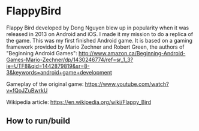 # FlappyBird
Flappy Bird developed by Dong Nguyen blew up in popularity when it was released in 2013 on Android and iOS. I made it my mission to do a replica of the game. This was my first finished Android game. It is based on a gaming framework provided by Mario Zechner and Robert Green, the authors of "Beginning Android Games":
http://www.amazon.ca/Beginning-Android-Games-Mario-Zechner/dp/1430246774/ref=sr_1_3?ie=UTF8&qid=1442879819&sr=8-3&keywords=android+game+development

Gameplay of the original game: https://www.youtube.com/watch?v=fQoJZuBwrkU

Wikipedia article: https://en.wikipedia.org/wiki/Flappy_Bird

## How to run/build
